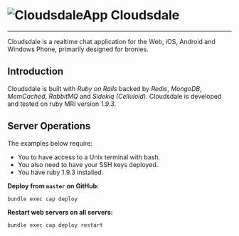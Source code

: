 # ![CloudsdaleApp](https://secure.gravatar.com/avatar/006b4dec507eaac9967970a1cd967167?s=32) Cloudsdale

**********************************

Cloudsdale is a realtime chat application for the Web, iOS, Android and Windows Phone, primarily designed for bronies.

## Introduction
Cloudsdale is built with *Ruby on Rails* backed by *Redis*, *MongoDB*, *MemCached*, *RabbitMQ* and *Sidekiq (Celluloid)*. Cloudsdale is developed and tested on ruby MRI version *1.9.3*.

## Server Operations
The examples below require:
* You to have access to a Unix terminal with bash.
* You also need to have your SSH keys deployed.
* You have ruby 1.9.3 installed.

**Deploy from `master` on GitHub:**

```bash
bundle exec cap deploy
```

**Restart web servers on all servers:**

```bash
bundle exec cap deploy restart
```
